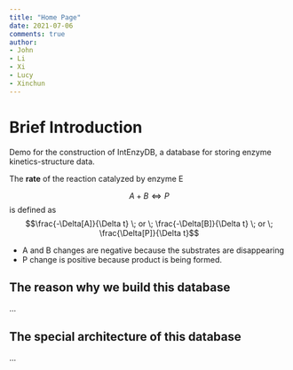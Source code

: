 ```yaml
---
title: "Home Page"
date: 2021-07-06
comments: true
author: 
- John
- Li
- Xi
- Lucy
- Xinchun
---
```


# Brief Introduction 

Demo for the construction of IntEnzyDB, a database for storing enzyme kinetics-structure data.


The **rate** of the reaction catalyzed by enzyme E

$$A+B \Longleftrightarrow P$$
 is defined as $$\frac{-\Delta[A]}{\Delta t} \; or \; \frac{-\Delta[B]}{\Delta t} \; or \; \frac{\Delta[P]}{\Delta t}$$

- A and B changes are negative because the substrates are disappearing
- P change is positive because product is being formed.

## The reason why we build this database

...

## The special architecture of this database

...



